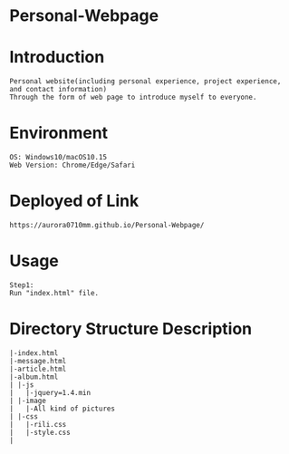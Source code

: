 # Personal-Webpage

# Introduction
```
Personal website(including personal experience, project experience, and contact information)
Through the form of web page to introduce myself to everyone.

```
# Environment
```
OS: Windows10/macOS10.15
Web Version: Chrome/Edge/Safari
```
# Deployed of Link
```
https://aurora0710mm.github.io/Personal-Webpage/
```

# Usage
```
Step1:
Run "index.html" file.

```

# Directory Structure Description
```
|-index.html
|-message.html
|-article.html
|-album.html
| |-js
|   |-jquery=1.4.min
| |-image
|   |-All kind of pictures
| |-css
|   |-rili.css
|   |-style.css
|
```
